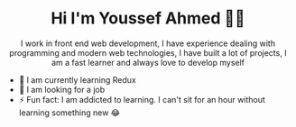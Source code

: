 <h1 align="center">Hi I'm Youssef Ahmed 👨‍💻 </h1>

<p align="center">I work in front end web development, I have experience dealing with programming and modern web technologies, I have built a lot of projects, I am a fast learner and always love to develop myself</p>

- 🌱 I am currently learning Redux
- 👯 I am looking for a job
- ⚡ Fun fact: I am addicted to learning. I can't sit for an hour without learning something new 😂
